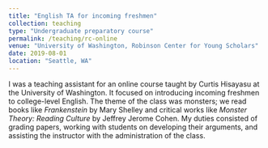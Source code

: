 ```yaml
---
title: "English TA for incoming freshmen"
collection: teaching
type: "Undergraduate preparatory course"
permalink: /teaching/rc-online
venue: "University of Washington, Robinson Center for Young Scholars"
date: 2019-08-01
location: "Seattle, WA"
---
```


I was a teaching assistant for an online course taught by Curtis Hisayasu at the University of Washington. It focused on introducing incoming freshmen to college-level English. The theme of the class was monsters; we read books like *Frankenstein* by Mary Shelley and critical works like *Monster Theory: Reading Culture* by Jeffrey Jerome Cohen. My duties consisted of grading papers, working with students on developing their arguments, and assisting the instructor with the administration of the class.
